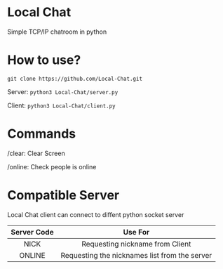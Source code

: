 # Local Chat

Simple TCP/IP chatroom in python

# How to use?

`git clone https://github.com/Local-Chat.git`

Server: 
`python3 Local-Chat/server.py`

Client:
`python3 Local-Chat/client.py`

# Commands

/clear: Clear Screen

/online: Check people is online

# Compatible Server

Local Chat client can connect to diffent python socket server

| Server Code | Use For                                      |
| :---:       | :---:                                        |
| NICK        | Requesting nickname from Client              |
| ONLINE      | Requesting the nicknames list from the server|
